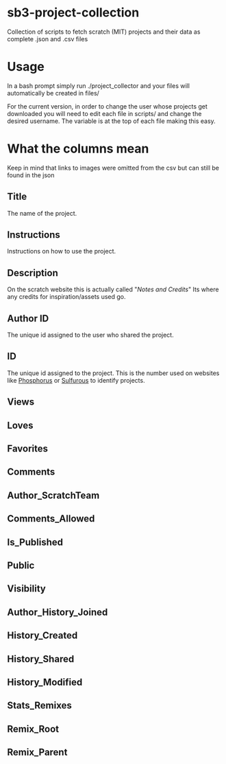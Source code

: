 # sb3-project-collection
Collection of scripts to fetch scratch (MIT) projects and their data as complete .json and .csv files
# Usage
In a bash prompt simply run ./project_collector and your files will automatically be created in files/

For the current version, in order to change the user whose projects get downloaded you will need to edit each file in scripts/ and change the desired username. The variable is at the top of each file making this easy.

# What the columns mean

Keep in mind that links to images were omitted from the csv but can still be found in the json

## Title
The name of the project.

## Instructions

Instructions on how to use the project.

## Description

On the scratch website this is actually called "*Notes and Credits*" Its where any credits for inspiration/assets used go.

## Author ID
The unique id assigned to the user who shared the project.

## ID
The unique id assigned to the project. This is the number used on websites like [Phosphorus](https://phosphorus.github.io/) or [Sulfurous](https://sulfurous.aau.at/) to identify projects.

## Views

## Loves

## Favorites

## Comments

## Author_ScratchTeam

## Comments_Allowed

## Is_Published

## Public

## Visibility

## Author_History_Joined

## History_Created

## History_Shared

## History_Modified

## Stats_Remixes

## Remix_Root

## Remix_Parent
